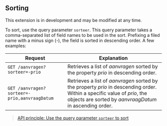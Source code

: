 ## Sorting

<p class='warning'>This extension is in development and may be modified at any time.</p>

To sort, use the query parameter `sorteer`. This query parameter takes a comma-separated list of field names to be used in the sort. Prefixing a filed name with a minus sign (*-*), the field is sorted in descending order. A few examples:

|Request|Explanation|
|-|-|
|`GET /aanvragen?sorteer=-prio`|Retrieves a list of *aanvragen* sorted by the property *prio* in descending order.|
|`GET /aanvragen?sorteer=-prio,aanvraagDatum`|Retrieves a list of *aanvragen* sorted by the property *prio*  in descending order. Within a specific value of *prio*, the objects are sorted by *aanvraagDatum* in ascending order.|

> [API principle: Use the query parameter `sorteer` to sort](#api-31)